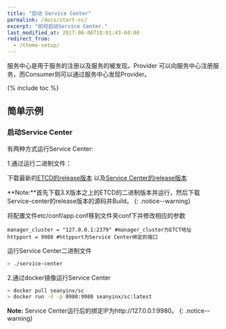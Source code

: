 ```yaml
---
title: "启动 Service Center"
permalink: /docs/start-sc/
excerpt: "如何启动Service Center."
last_modified_at: 2017-06-06T10:01:43-04:00
redirect_from:
  - /theme-setup/
---
```


服务中心是用于服务的注册以及服务的被发现。Provider 可以向服务中心注册服务，而Consumer则可以通过服务中心发现Provider。

{% include toc %}



## 简单示例
### 启动Service Center

有两种方式运行Service Center:

1.通过运行二进制文件：

下载最新的[ETCD的release版本](https://github.com/coreos/etcd/releases) 以及[Service Center的release版本](https://github.com/servicecomb/service-center/releases/)

**Note:**首先下载3.X版本之上的ETCD的二进制版本并运行，然后下载Service-center的release版本的源码并Build。
{: .notice--warning}


将配置文件etc/conf/app.conf移到文件夹conf下并修改相应的参数

```
manager_cluster = "127.0.0.1:2379" #manager_cluster为ETCT地址
httpport = 9980 #httpport为Service Center绑定的端口
```

运行Service Center二进制文件

```bash
> ./service-center
```

2.通过docker镜像运行Service Center

```bash
> docker pull seanyinx/sc
> docker run -d -p 9980:9980 seanyinx/sc:latest
```

**Note:** Service Center运行后的绑定IP为http://127.0.0.1:9980。
{: .notice--warning}
